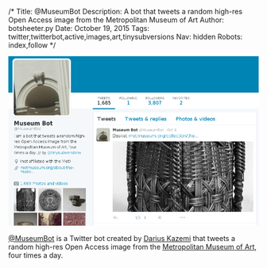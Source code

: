 /*
Title: @MuseumBot
Description: A bot that tweets a random high-res Open Access image from the Metropolitan Museum of Art
Author: botsheeter.py
Date: October 19, 2015
Tags: twitter,twitterbot,active,images,art,tinysubversions
Nav: hidden
Robots: index,follow
*/

[![](/content/bots/twitterbots/images/MuseumBot.png)](https://twitter.com/MuseumBot)

[@MuseumBot](https://twitter.com/MuseumBot) is a Twitter bot created by [Darius Kazemi](https://twitter.com/tinysubversions) that tweets a random high-res Open Access image from the [Metropolitan Museum of Art](http://metmuseum.org/about-the-museum/press-room/news/2014/oasc-access), four times a day.

